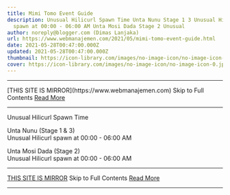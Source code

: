 ```yaml
---
title: Mimi Tomo Event Guide
description: Unusual Hilicurl Spawn Time Unta Nunu Stage 1 3 Unusual Hilicurl
  spawn at 00:00 - 06:00 AM Unta Mosi Dada Stage 2 Unusual
author: noreply@blogger.com (Dimas Lanjaka)
url: https://www.webmanajemen.com/2021/05/mimi-tomo-event-guide.html
date: 2021-05-28T00:47:00.000Z
updated: 2021-05-28T00:47:00.000Z
thumbnail: https://icon-library.com/images/no-image-icon/no-image-icon-0.jpg
cover: https://icon-library.com/images/no-image-icon/no-image-icon-0.jpg
---
```


<hr/> [THIS SITE IS MIRROR](https://www.webmanajemen.com) Skip to Full Contents <a href="https://www.webmanajemen.com/2021/05/mimi-tomo-event-guide.html" rel="follow" class="button" id="read-more">Read More</a> <hr/> Unusual Hilicurl Spawn Time
  
    
Unta Nunu (Stage 1 & 3)  
Unusual Hilicurl spawn at 00:00 - 06:00 AM
    
Unta Mosi Dada (Stage 2)  
Unusual Hilicurl spawn at 00:00 - 06:00 AM <hr/> [THIS SITE IS MIRROR](https://www.webmanajemen.com) Skip to Full Contents <a href="https://www.webmanajemen.com/2021/05/mimi-tomo-event-guide.html" rel="follow" class="button" id="read-more">Read More</a> <hr/>